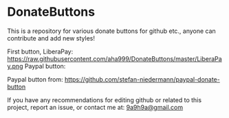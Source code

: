 # DonateButtons
This is a repository for various donate buttons for github etc., anyone can contribute and add new styles!

First button, LiberaPay: https://raw.githubusercontent.com/aha999/DonateButtons/master/LiberaPay.png
Paypal button: 


Paypal button from: https://github.com/stefan-niedermann/paypal-donate-button

If you have any recommendations for editing github or related to this project, report an issue, or contact me at: 9a9h9a@gmail.com
